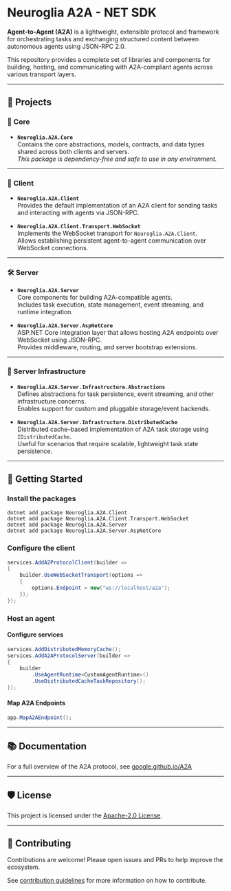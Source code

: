 # Neuroglia A2A - NET SDK

**Agent-to-Agent (A2A)** is a lightweight, extensible protocol and framework for orchestrating tasks and exchanging structured content between autonomous agents using JSON-RPC 2.0.

This repository provides a complete set of libraries and components for building, hosting, and communicating with A2A-compliant agents across various transport layers.

---

## 🧩 Projects

### 🧠 Core

- **`Neuroglia.A2A.Core`**  
  Contains the core abstractions, models, contracts, and data types shared across both clients and servers.  
  _This package is dependency-free and safe to use in any environment._

---

### 📡 Client

- **`Neuroglia.A2A.Client`**  
  Provides the default implementation of an A2A client for sending tasks and interacting with agents via JSON-RPC.

- **`Neuroglia.A2A.Client.Transport.WebSocket`**  
  Implements the WebSocket transport for `Neuroglia.A2A.Client`.  
  Allows establishing persistent agent-to-agent communication over WebSocket connections.

---

### 🛠️ Server

- **`Neuroglia.A2A.Server`**  
  Core components for building A2A-compatible agents.  
  Includes task execution, state management, event streaming, and runtime integration.

- **`Neuroglia.A2A.Server.AspNetCore`**  
  ASP.NET Core integration layer that allows hosting A2A endpoints over WebSocket using JSON-RPC.  
  Provides middleware, routing, and server bootstrap extensions.

---

### 🧱 Server Infrastructure

- **`Neuroglia.A2A.Server.Infrastructure.Abstractions`**  
  Defines abstractions for task persistence, event streaming, and other infrastructure concerns.  
  Enables support for custom and pluggable storage/event backends.

- **`Neuroglia.A2A.Server.Infrastructure.DistributedCache`**  
  Distributed cache–based implementation of A2A task storage using `IDistributedCache`.  
  Useful for scenarios that require scalable, lightweight task state persistence.

---

## 🚀 Getting Started

### Install the packages

```
dotnet add package Neuroglia.A2A.Client
dotnet add package Neuroglia.A2A.Client.Transport.WebSocket
dotnet add package Neuroglia.A2A.Server
dotnet add package Neuroglia.A2A.Server.AspNetCore
```

### Configure the client

```csharp
services.AddA2ProtocolClient(builder =>
{
    builder.UseWebSocketTransport(options => 
    {
        options.Endpoint = new("ws://localhost/a2a");
    });
});
```

### Host an agent

#### Configure services

```csharp
services.AddDistributedMemoryCache();
services.AddA2AProtocolServer(builder =>
{
    builder
        .UseAgentRuntime<CustomAgentRuntime>()
        .UseDistributedCacheTaskRepository();
});
```

#### Map A2A Endpoints

```csharp
app.MapA2AEndpoint();
```

---

## 📚 Documentation

For a full overview of the A2A protocol, see [google.github.io/A2A](https://google.github.io/A2A/#/documentation)

---

## 🛡 License

This project is licensed under the [Apache-2.0 License](LICENSE).

---

## 🤝 Contributing

Contributions are welcome! Please open issues and PRs to help improve the ecosystem.

See [contribution guidelines](CONTRIBUTING.md) for more information on how to contribute.
